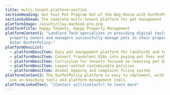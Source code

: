 ```yaml
---
title: multi-tenant-platform-section
sectionHeading: Get Your Pet Program Out of the Dog House with OurPetPolicy
sectionSubhead: The complete multi-tenant platform for pet management
platformImage: /assets/clay-macbook-pro.png
platformTitle: Happy Tenants, Happy Property Management
platformContent1: "Landlord Tech specializes in providing digital tools to help
  property owners and managers successfully manage pets in their properties.
  Enter OurPetPolicy:"
platformDescList:
  - platformDescItem: Easy pet management platform for landlords and tenants
  - platformDescItem: Convert fraudulent ESAs into paying pet fees and deposits
  - platformDescItem: Curriculum for tenants focused on reducing pet damage and complaints
  - platformDescItem: Lawyer-vetted customizable policies
  - platformDescItem: Animal mapping and complaint filing system
platformContent2: The OurPetPolicy platform is easy to implement, with easy to
  use on-boarding tools and platform management tools.
platformLinkedText: "[Contact us](/contact/) to learn more"
---
```

